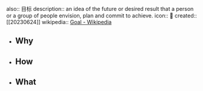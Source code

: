 also:: 目标
description:: an idea of the future or desired result that a person or a group of people envision, plan and commit to achieve.
icon:: 🎯
created:: [[20230624]]
wikipedia:: [Goal - Wikipedia](https://en.wikipedia.org/wiki/Goal)

- ## Why
- ## How
- ## What